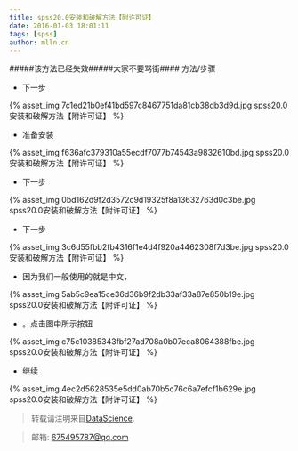 ```yaml
---
title: spss20.0安装和破解方法【附许可证】
date: 2016-01-03 18:01:11
tags: [spss]
author: mlln.cn
---
```

#####该方法已经失效#####大家不要骂街####
方法/步骤


- 下一步

{% asset_img 7c1ed21b0ef41bd597c8467751da81cb38db3d9d.jpg spss20.0安装和破解方法【附许可证】 %}

- 准备安装

{% asset_img f636afc379310a55ecdf7077b74543a9832610bd.jpg spss20.0安装和破解方法【附许可证】 %}

- 下一步

{% asset_img 0bd162d9f2d3572c9d19325f8a13632763d0c3be.jpg spss20.0安装和破解方法【附许可证】 %}

- 下一步

{% asset_img 3c6d55fbb2fb4316f1e4d4f920a4462308f7d3be.jpg spss20.0安装和破解方法【附许可证】 %}

- 因为我们一般使用的就是中文，

{% asset_img 5ab5c9ea15ce36d36b9f2db33af33a87e850b19e.jpg spss20.0安装和破解方法【附许可证】 %}

- 。点击图中所示按钮

{% asset_img c75c10385343fbf27ad708a0b07eca8064388fbe.jpg spss20.0安装和破解方法【附许可证】 %}

- 继续

{% asset_img 4ec2d5628535e5dd0ab70b5c76c6a7efcf1b629e.jpg spss20.0安装和破解方法【附许可证】 %}

> 转载请注明来自[DataScience](http://mlln.cn).

> 邮箱: 675495787@qq.com 
